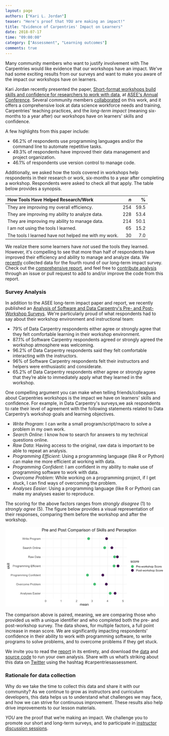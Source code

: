 ```yaml
---
layout: page
authors: ["Kari L. Jordan"]
teaser: "Here's proof that YOU are making an impact!"
title: "Evidence of Carpentries' Impact on Learners"
date: 2018-07-17
time: "09:00:00"
category: ["Assessment", "Learning outcomes"]
comments: true
---
```


Many community members who want to justify involvement with The Carpentries would like evidence that our workshops have an impact. 
We've had some exciting results from our surveys and want to make you aware of the impact our workshops have on learners.

Kari Jordan recently presented the paper, 
[Short-format workshops build skills and confidence for researchers to work with data](https://peer.asee.org/30960), 
at [ASEE's Annual Conference](https://asee.org/conferences-and-events/conferences/annual-conference/2018). 
Several community members [collaborated](https://github.com/kariljordan/ASEE/tree/master/2018) on this work, and it 
offers a comprehensive look at data science workforce needs and training, Carpentries' teaching practices, 
and the *long-term impact* (meaning six-months to a year after) our workshops have on learners' skills and confidence. 

A few highlights from this paper include:

- 66.2% of respondents use programming languages and/or the command line to automate repetitive tasks.
- 49.3% of respondents have improved their data management and project organization.
- 46.1% of respondents use version control to manage code.

Additionally, we asked how the tools covered in workshops help respondents in their research or work, 
six-months to a year after completing a workshop. Respondents were asked to check all that apply. 
The table below provides a synopsis.

| How Tools Have Helped Research/Work  | *n*  |  %
|:---|---:|---:|
| They are improving my overall efficiency. | 254  | 59.5
| They are improving my ability to analyze data.  | 228 | 53.4
| They are improving my ability to manage data.   | 214 | 50.1
| I am not using the tools I learned.  | 65  | 15.2
| The tools I learned have not helped me with my work.   | 30  | 7.0

We realize there some learners have _not_ used the tools they learned. However, it's compelling to see that 
more than half of respondents have improved their efficiency and ability to manage and analyze data. 
We [recently](https://carpentries.org/blog/2018/05/need-impact-story/) collected data for the fourth round of 
our long-term impact survey. Check out 
the [comprehensive report](https://carpentries.github.io/assessment/learner-assessment/archives/2018/code/2018-January-post.html), 
and feel free to [contribute analysis](https://github.com/carpentries/assessment/blob/master/learner-assessment/README.md) 
through an issue or pull request to add to and/or improve the code from this report.

### Survey Analysis

In addition to the ASEE long-term impact paper and report, we recently published 
an [Analysis of Software and Data Carpentry's Pre- and Post-Workshop Surveys](). 
We're particularly proud of what respondents had to say about their workshop environment and instructional team:

- 79% of Data Carpentry respondents either agree or strongly agree that they felt comfortable learning in their workshop environment.
- 87.1% of Software Carpentry respondents agreed or strongly agreed the workshop atmosphere was welcoming.
- 96.2% of Data Carpentry respondents said they felt comfortable interacting with the instructors.
- 96% of Software Carpentry respondents felt their instructors and helpers were enthusiastic and considerate.
- 65.2% of Data Carpentry respondents either agree or strongly agree that they’re able to immediately apply what they learned in the workshop.

One compelling argument you can make when telling friends/colleagues about Carpentries workshops is the impact we have on 
learners' skills and confidence. For example, in Data Carpentry's surveys,we ask respondents to rate their level of 
agreement with the following statements related to Data Carpentry’s workshop goals and learning objectives. 

- *Write Program*: I can write a small program/script/macro to solve a problem in my own work.
- *Search Online*: I know how to search for answers to my technical questions online.
- *Raw Data*: Having access to the original, raw data is important to be able to repeat an analysis.
- *Programming Efficient*: Using a programming language (like R or Python) can make me more efficient at working with data.
- *Programming Confident*: I am confident in my ability to make use of programming software to work with data.
- *Overcome Problem*: While working on a programming project, if I get stuck, I can find ways of overcoming the problem.
- *Analyses Easier*: Using a programming language (like R or Python) can make my analyses easier to reproduce.

The scoring for the above factors ranges from _strongly disagree_ (1) to _strongly agree_ (5). The figure 
below provides a visual representation of their responses, comparing them before the workshop and after the workshop.

![Pre- and Post Comparison](/images/kplot.jpg)

The comparison above is paired, meaning, we are comparing those who provided us with a unique identifier and who completed both the pre- and post-workshop survey. The data shows, for multiple factors, a full point increase in mean score. We are significantly impacting respondents’ confidence in their ability to work with programming software, to write programs to solve problems, and to overcome problems if they get stuck.

We invite you to read the [report]() in its entirety, and download 
the [data](https://github.com/carpentries/assessment/tree/master/learner-assessment/data) and [source code](https://github.com/carpentries/assessment/tree/master/learner-assessment/code) to run your own analysis. Share with us what’s striking about this data on [Twitter](https://twitter.com/thecarpentries) using the hashtag #carpentriesassessment.

### Rationale for data collection

Why do we take the time to collect this data and share it with our community? As we continue to grow as instructors and 
curriculum developers, this data helps us to understand what challenges we may face, 
and how we can strive for continuous improvement. These results also help drive improvements to our lesson materials. 

*YOU* are the proof that we’re making an impact. We challenge you to promote our short and long-term surveys, 
and to participate in [instructor discussion sessions](http://pad.software-carpentry.org/instructor-discussion).
